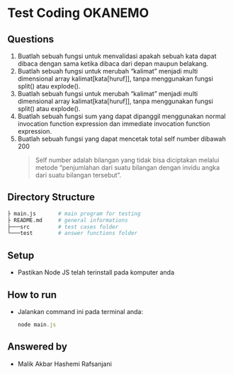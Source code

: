 # Test Coding OKANEMO

## Questions
1. Buatlah sebuah fungsi untuk menvalidasi apakah sebuah kata dapat dibaca dengan sama ketika dibaca dari depan maupun belakang.
2. Buatlah sebuah fungsi untuk merubah “kalimat” menjadi multi dimensional array kalimat[kata[huruf]], tanpa menggunakan fungsi split() atau explode().
3. Buatlah sebuah fungsi untuk merubah “kalimat” menjadi multi dimensional array kalimat[kata[huruf]], tanpa menggunakan fungsi split() atau explode().
4. Buatlah sebuah fungsi sum yang dapat dipanggil menggunakan normal invocation function expression dan immediate invocation function expression.
5. Buatlah sebuah fungsi yang dapat mencetak total self number dibawah 200
    > Self number adalah bilangan yang tidak bisa diciptakan melalui metode “penjumlahan dari suatu bilangan dengan invidu angka dari suatu bilangan tersebut”.

## Directory Structure
```py
├ main.js       # main program for testing
├ README.md     # general informations
├───src         # test cases folder
└───test        # answer functions folder
```

## Setup
- Pastikan Node JS telah terinstall pada komputer anda

## How to run
- Jalankan command ini pada terminal anda:
  ```js
  node main.js
  ```

## Answered by
- Malik Akbar Hashemi Rafsanjani